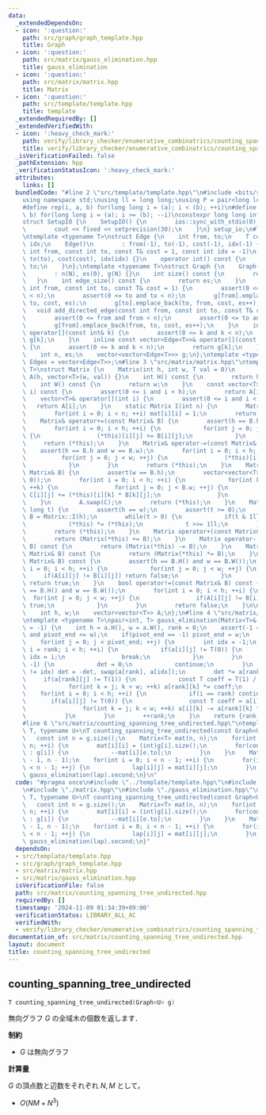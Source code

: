 ```yaml
---
data:
  _extendedDependsOn:
  - icon: ':question:'
    path: src/graph/graph_template.hpp
    title: Graph
  - icon: ':question:'
    path: src/matrix/gauss_elimination.hpp
    title: gauss_elimination
  - icon: ':question:'
    path: src/matrix/matrix.hpp
    title: Matrix
  - icon: ':question:'
    path: src/template/template.hpp
    title: template
  _extendedRequiredBy: []
  _extendedVerifiedWith:
  - icon: ':heavy_check_mark:'
    path: verify/library_checker/enumerative_combinatrics/counting_spanning_tree_undirected.test.cpp
    title: verify/library_checker/enumerative_combinatrics/counting_spanning_tree_undirected.test.cpp
  _isVerificationFailed: false
  _pathExtension: hpp
  _verificationStatusIcon: ':heavy_check_mark:'
  attributes:
    links: []
  bundledCode: "#line 2 \"src/template/template.hpp\"\n#include <bits/stdc++.h>\n\
    using namespace std;\nusing ll = long long;\nusing P = pair<long long, long long>;\n\
    #define rep(i, a, b) for(long long i = (a); i < (b); ++i)\n#define rrep(i, a,\
    \ b) for(long long i = (a); i >= (b); --i)\nconstexpr long long inf = 4e18;\n\
    struct SetupIO {\n    SetupIO() {\n        ios::sync_with_stdio(0);\n        cin.tie(0);\n\
    \        cout << fixed << setprecision(30);\n    }\n} setup_io;\n#line 3 \"src/graph/graph_template.hpp\"\
    \ntemplate <typename T>\nstruct Edge {\n    int from, to;\n    T cost;\n    int\
    \ idx;\n    Edge()\n        : from(-1), to(-1), cost(-1), idx(-1) {}\n    Edge(const\
    \ int from, const int to, const T& cost = 1, const int idx = -1)\n        : from(from),\
    \ to(to), cost(cost), idx(idx) {}\n    operator int() const {\n        return\
    \ to;\n    }\n};\ntemplate <typename T>\nstruct Graph {\n    Graph(const int N)\n\
    \        : n(N), es(0), g(N) {}\n    int size() const {\n        return n;\n \
    \   }\n    int edge_size() const {\n        return es;\n    }\n    void add_edge(const\
    \ int from, const int to, const T& cost = 1) {\n        assert(0 <= from and from\
    \ < n);\n        assert(0 <= to and to < n);\n        g[from].emplace_back(from,\
    \ to, cost, es);\n        g[to].emplace_back(to, from, cost, es++);\n    }\n \
    \   void add_directed_edge(const int from, const int to, const T& cost = 1) {\n\
    \        assert(0 <= from and from < n);\n        assert(0 <= to and to < n);\n\
    \        g[from].emplace_back(from, to, cost, es++);\n    }\n    inline vector<Edge<T>>&\
    \ operator[](const int& k) {\n        assert(0 <= k and k < n);\n        return\
    \ g[k];\n    }\n    inline const vector<Edge<T>>& operator[](const int& k) const\
    \ {\n        assert(0 <= k and k < n);\n        return g[k];\n    }\n\n   private:\n\
    \    int n, es;\n    vector<vector<Edge<T>>> g;\n};\ntemplate <typename T>\nusing\
    \ Edges = vector<Edge<T>>;\n#line 3 \"src/matrix/matrix.hpp\"\ntemplate <typename\
    \ T>\nstruct Matrix {\n    Matrix(int h, int w, T val = 0)\n        : h(h), w(w),\
    \ A(h, vector<T>(w, val)) {}\n    int H() const {\n        return h;\n    }\n\
    \    int W() const {\n        return w;\n    }\n    const vector<T>& operator[](int\
    \ i) const {\n        assert(0 <= i and i < h);\n        return A[i];\n    }\n\
    \    vector<T>& operator[](int i) {\n        assert(0 <= i and i < h);\n     \
    \   return A[i];\n    }\n    static Matrix I(int n) {\n        Matrix mat(n, n);\n\
    \        for(int i = 0; i < n; ++i) mat[i][i] = 1;\n        return mat;\n    }\n\
    \    Matrix& operator+=(const Matrix& B) {\n        assert(h == B.h and w == B.w);\n\
    \        for(int i = 0; i < h; ++i) {\n            for(int j = 0; j < w; ++j)\
    \ {\n                (*this)[i][j] += B[i][j];\n            }\n        }\n   \
    \     return (*this);\n    }\n    Matrix& operator-=(const Matrix& B) {\n    \
    \    assert(h == B.h and w == B.w);\n        for(int i = 0; i < h; ++i) {\n  \
    \          for(int j = 0; j < w; ++j) {\n                (*this)[i][j] -= B[i][j];\n\
    \            }\n        }\n        return (*this);\n    }\n    Matrix& operator*=(const\
    \ Matrix& B) {\n        assert(w == B.h);\n        vector<vector<T>> C(h, vector<T>(B.w,\
    \ 0));\n        for(int i = 0; i < h; ++i) {\n            for(int k = 0; k < w;\
    \ ++k) {\n                for(int j = 0; j < B.w; ++j) {\n                   \
    \ C[i][j] += (*this)[i][k] * B[k][j];\n                }\n            }\n    \
    \    }\n        A.swap(C);\n        return (*this);\n    }\n    Matrix& pow(long\
    \ long t) {\n        assert(h == w);\n        assert(t >= 0);\n        Matrix\
    \ B = Matrix::I(h);\n        while(t > 0) {\n            if(t & 1ll) B *= (*this);\n\
    \            (*this) *= (*this);\n            t >>= 1ll;\n        }\n        A.swap(B.A);\n\
    \        return (*this);\n    }\n    Matrix operator+(const Matrix& B) const {\n\
    \        return (Matrix(*this) += B);\n    }\n    Matrix operator-(const Matrix&\
    \ B) const {\n        return (Matrix(*this) -= B);\n    }\n    Matrix operator*(const\
    \ Matrix& B) const {\n        return (Matrix(*this) *= B);\n    }\n    bool operator==(const\
    \ Matrix& B) const {\n        assert(h == B.H() and w == B.W());\n        for(int\
    \ i = 0; i < h; ++i) {\n            for(int j = 0; j < w; ++j) {\n           \
    \     if(A[i][j] != B[i][j]) return false;\n            }\n        }\n       \
    \ return true;\n    }\n    bool operator!=(const Matrix& B) const {\n        assert(h\
    \ == B.H() and w == B.W());\n        for(int i = 0; i < h; ++i) {\n          \
    \  for(int j = 0; j < w; ++j) {\n                if(A[i][j] != B[i][j]) return\
    \ true;\n            }\n        }\n        return false;\n    }\n\n   private:\n\
    \    int h, w;\n    vector<vector<T>> A;\n};\n#line 4 \"src/matrix/gauss_elimination.hpp\"\
    \ntemplate <typename T>\npair<int, T> gauss_elimination(Matrix<T>& a, int pivot_end\
    \ = -1) {\n    int h = a.H(), w = a.W(), rank = 0;\n    assert(-1 <= pivot_end\
    \ and pivot_end <= w);\n    if(pivot_end == -1) pivot_end = w;\n    T det = 1;\n\
    \    for(int j = 0; j < pivot_end; ++j) {\n        int idx = -1;\n        for(int\
    \ i = rank; i < h; ++i) {\n            if(a[i][j] != T(0)) {\n               \
    \ idx = i;\n                break;\n            }\n        }\n        if(idx ==\
    \ -1) {\n            det = 0;\n            continue;\n        }\n        if(rank\
    \ != idx) det = -det, swap(a[rank], a[idx]);\n        det *= a[rank][j];\n   \
    \     if(a[rank][j] != T(1)) {\n            const T coeff = T(1) / a[rank][j];\n\
    \            for(int k = j; k < w; ++k) a[rank][k] *= coeff;\n        }\n    \
    \    for(int i = 0; i < h; ++i) {\n            if(i == rank) continue;\n     \
    \       if(a[i][j] != T(0)) {\n                const T coeff = a[i][j] / a[rank][j];\n\
    \                for(int k = j; k < w; ++k) a[i][k] -= a[rank][k] * coeff;\n \
    \           }\n        }\n        ++rank;\n    }\n    return {rank, det};\n}\n\
    #line 6 \"src/matrix/counting_spanning_tree_undirected.hpp\"\ntemplate <typename\
    \ T, typename U>\nT counting_spanning_tree_undirected(const Graph<U>& g) {\n \
    \   const int n = g.size();\n    Matrix<T> mat(n, n);\n    for(int i = 0; i <\
    \ n; ++i) {\n        mat[i][i] = (int)g[i].size();\n        for(const auto& e\
    \ : g[i]) {\n            --mat[i][e.to];\n        }\n    }\n    Matrix<T> lap(n\
    \ - 1, n - 1);\n    for(int i = 0; i < n - 1; ++i) {\n        for(int j = 0; j\
    \ < n - 1; ++j) {\n            lap[i][j] = mat[i][j];\n        }\n    }\n    return\
    \ gauss_elimination(lap).second;\n}\n"
  code: "#pragma once\n#include \"../template/template.hpp\"\n#include \"../graph/graph_template.hpp\"\
    \n#include \"./matrix.hpp\"\n#include \"./gauss_elimination.hpp\"\ntemplate <typename\
    \ T, typename U>\nT counting_spanning_tree_undirected(const Graph<U>& g) {\n \
    \   const int n = g.size();\n    Matrix<T> mat(n, n);\n    for(int i = 0; i <\
    \ n; ++i) {\n        mat[i][i] = (int)g[i].size();\n        for(const auto& e\
    \ : g[i]) {\n            --mat[i][e.to];\n        }\n    }\n    Matrix<T> lap(n\
    \ - 1, n - 1);\n    for(int i = 0; i < n - 1; ++i) {\n        for(int j = 0; j\
    \ < n - 1; ++j) {\n            lap[i][j] = mat[i][j];\n        }\n    }\n    return\
    \ gauss_elimination(lap).second;\n}"
  dependsOn:
  - src/template/template.hpp
  - src/graph/graph_template.hpp
  - src/matrix/matrix.hpp
  - src/matrix/gauss_elimination.hpp
  isVerificationFile: false
  path: src/matrix/counting_spanning_tree_undirected.hpp
  requiredBy: []
  timestamp: '2024-11-09 01:34:39+09:00'
  verificationStatus: LIBRARY_ALL_AC
  verifiedWith:
  - verify/library_checker/enumerative_combinatrics/counting_spanning_tree_undirected.test.cpp
documentation_of: src/matrix/counting_spanning_tree_undirected.hpp
layout: document
title: counting_spanning_tree_undirected
---
```


## counting_spanning_tree_undirected

```cpp
T counting_spanning_tree_undirected(Graph<U> g)
```

無向グラフ $G$ の全域木の個数を返します．

**制約**

- $G$ は無向グラフ

**計算量**

$G$ の頂点数と辺数をそれぞれ $N, M$ として，

- $O(NM + N^3)$

